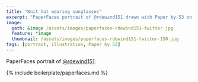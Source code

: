 ```yaml
---
title: "Knit hat wearing sunglasses"
excerpt: "PaperFaces portrait of @rdewind151 drawn with Paper by 53 on an iPad."
image: 
  path: &image /assets/images/paperfaces-rdewind151-twitter.jpg 
  feature: *image
  thumbnail: /assets/images/paperfaces-rdewind151-twitter-150.jpg
tags: [portrait, illustration, Paper by 53]
---
```


PaperFaces portrait of [@rdewind151](http://twitter.com/rdewind151).

{% include boilerplate/paperfaces.md %}
